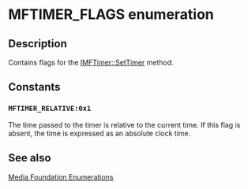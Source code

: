 # MFTIMER_FLAGS enumeration

## Description

Contains flags for the [IMFTimer::SetTimer](https://learn.microsoft.com/windows/desktop/api/mfidl/nf-mfidl-imftimer-settimer) method.

## Constants

### `MFTIMER_RELATIVE:0x1`

The time passed to the timer is relative to the current time. If this flag is absent, the time is expressed as an absolute clock time.

## See also

[Media Foundation Enumerations](https://learn.microsoft.com/windows/desktop/medfound/media-foundation-enumerations)